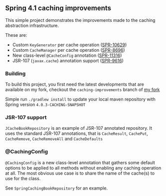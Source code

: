 ## Spring 4.1 caching improvements

This simple project demonstrates the improvements made to the caching abstraction
infrastructure.

These are:

* Custom `KeyGenerator` per cache operation ([SPR-10629](https://jira.springsource.org/browse/SPR-10629))
* Custom `CacheManager` per cache operation ([SPR-8696](https://jira.springsource.org/browse/SPR-8696))
* New class-level `@CacheConfig` annotation ([SPR-11316](https://jira.springsource.org/browse/SPR-11316))
* JSR-107 (`javax.cache`) annotation support ([SPR-9616](https://jira.springsource.org/browse/SPR-9616))

### Building

To build this project, you first need the latest developments that are available on
my fork, checkout the `caching-improvements` branch of [my fork](https://github.com/snicoll/spring-framework/)

Simple run `./gradlew install` to update your local maven repository with Spring
version `4.0.3-CACHING-SNAPSHOT`

### JSR-107 support

`JCacheBookRepository` is an example of JSR-107 annotated repository. It uses the
standard JSR-107 annotations, that is `CacheResult`, `CachePut`, `CacheRemove`,
`CacheRemoveAll` and `CacheDefaults`

### @CachingConfig

`@CachingConfig` is a new class-level annotation that gathers some default options to
be applied to all methods without enabling any caching operation at all. The most obvious
use case is to share the name of the cache(s) to use for the class.

See `SpringCachingBookRepository` for an example.
